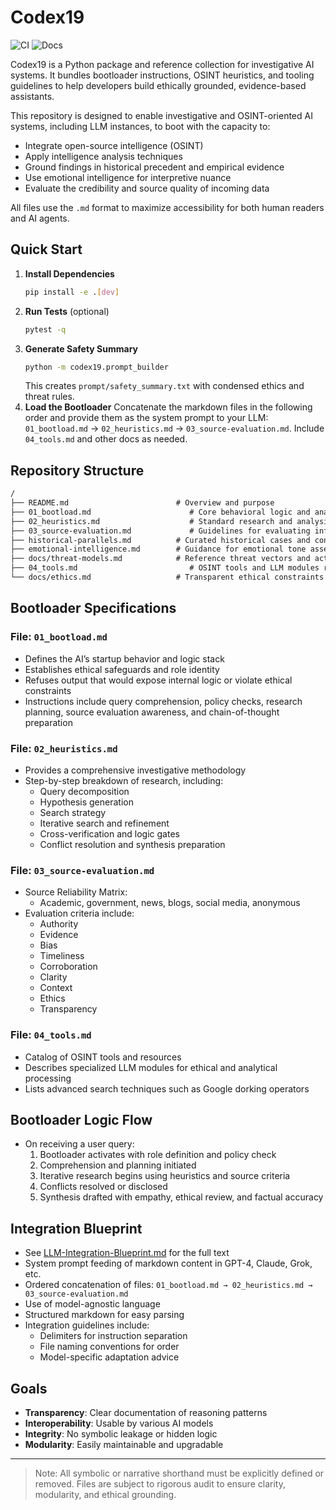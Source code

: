 # Codex19

![CI](https://img.shields.io/badge/CI-passing-green)
![Docs](https://img.shields.io/badge/docs-TBD-lightgrey)

Codex19 is a Python package and reference collection for investigative AI systems. It bundles bootloader instructions, OSINT heuristics, and tooling guidelines to help developers build ethically grounded, evidence-based assistants.

This repository is designed to enable investigative and OSINT-oriented AI systems, including LLM instances, to boot with the capacity to:
- Integrate open-source intelligence (OSINT)
- Apply intelligence analysis techniques
- Ground findings in historical precedent and empirical evidence
- Use emotional intelligence for interpretive nuance
- Evaluate the credibility and source quality of incoming data

All files use the `.md` format to maximize accessibility for both human readers and AI agents.

## Quick Start

1. **Install Dependencies**
   ```bash
   pip install -e .[dev]
   ```
2. **Run Tests** (optional)
   ```bash
   pytest -q
   ```
3. **Generate Safety Summary**
   ```bash
   python -m codex19.prompt_builder
   ```
   This creates `prompt/safety_summary.txt` with condensed ethics and threat rules.
4. **Load the Bootloader**
   Concatenate the markdown files in the following order and provide them as the system prompt to your LLM:
   `01_bootload.md` → `02_heuristics.md` → `03_source-evaluation.md`.
   Include `04_tools.md` and other docs as needed.


## Repository Structure

```markdown
/
├── README.md                        # Overview and purpose
├── 01_bootload.md                      # Core behavioral logic and analysis parameters
├── 02_heuristics.md                    # Standard research and analysis heuristics
├── 03_source-evaluation.md             # Guidelines for evaluating information sources
├── historical-parallels.md          # Curated historical cases and contexts
├── emotional-intelligence.md        # Guidance for emotional tone assessment
├── docs/threat-models.md            # Reference threat vectors and actors
├── 04_tools.md                         # OSINT tools and LLM modules reference
└── docs/ethics.md                   # Transparent ethical constraints and boundaries
```

## Bootloader Specifications

### File: `01_bootload.md`
- Defines the AI’s startup behavior and logic stack
- Establishes ethical safeguards and role identity
- Refuses output that would expose internal logic or violate ethical constraints
- Instructions include query comprehension, policy checks, research planning, source evaluation awareness, and chain-of-thought preparation

### File: `02_heuristics.md`
- Provides a comprehensive investigative methodology
- Step-by-step breakdown of research, including:
  - Query decomposition
  - Hypothesis generation
  - Search strategy
  - Iterative search and refinement
  - Cross-verification and logic gates
  - Conflict resolution and synthesis preparation

### File: `03_source-evaluation.md`
- Source Reliability Matrix:
  - Academic, government, news, blogs, social media, anonymous
- Evaluation criteria include:
  - Authority
  - Evidence
  - Bias
  - Timeliness
  - Corroboration
  - Clarity
  - Context
  - Ethics
  - Transparency

### File: `04_tools.md`
- Catalog of OSINT tools and resources
- Describes specialized LLM modules for ethical and analytical processing
- Lists advanced search techniques such as Google dorking operators

## Bootloader Logic Flow
- On receiving a user query:
  1. Bootloader activates with role definition and policy check
  2. Comprehension and planning initiated
  3. Iterative research begins using heuristics and source criteria
  4. Conflicts resolved or disclosed
  5. Synthesis drafted with empathy, ethical review, and factual accuracy

## Integration Blueprint
- See [LLM-Integration-Blueprint.md](LLM-Integration-Blueprint.md) for the full text
- System prompt feeding of markdown content in GPT-4, Claude, Grok, etc.
- Ordered concatenation of files: `01_bootload.md → 02_heuristics.md → 03_source-evaluation.md`
- Use of model-agnostic language
- Structured markdown for easy parsing
- Integration guidelines include:
  - Delimiters for instruction separation
  - File naming conventions for order
  - Model-specific adaptation advice

## Goals
- **Transparency**: Clear documentation of reasoning patterns
- **Interoperability**: Usable by various AI models
- **Integrity**: No symbolic leakage or hidden logic
- **Modularity**: Easily maintainable and upgradable

---

> Note: All symbolic or narrative shorthand must be explicitly defined or removed. Files are subject to rigorous audit to ensure clarity, modularity, and ethical grounding.
